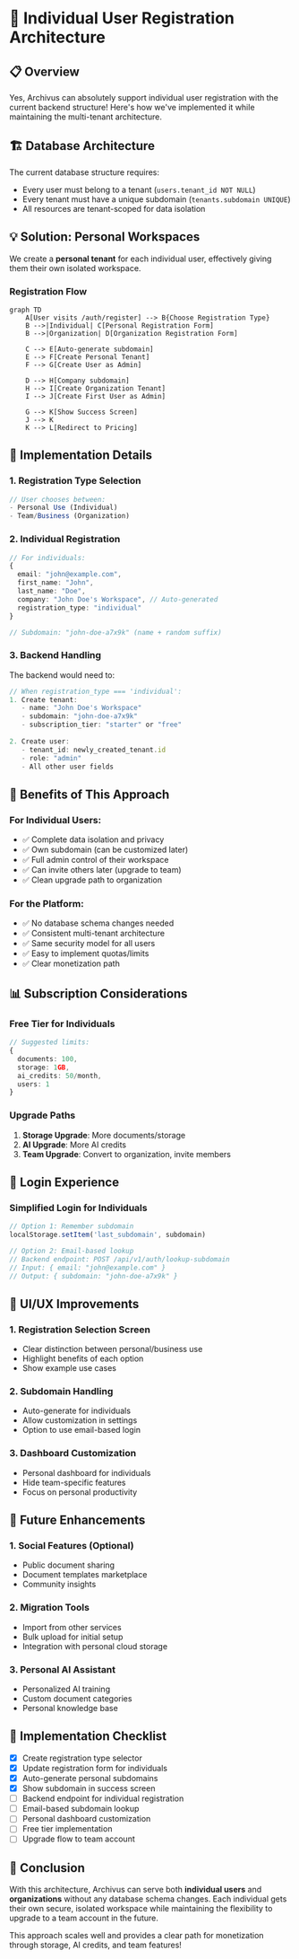 # 🚀 Individual User Registration Architecture

## 📋 Overview

Yes, Archivus can absolutely support individual user registration with the current backend structure! Here's how we've implemented it while maintaining the multi-tenant architecture.

## 🏗️ Database Architecture

The current database structure requires:
- Every user must belong to a tenant (`users.tenant_id NOT NULL`)
- Every tenant must have a unique subdomain (`tenants.subdomain UNIQUE`)
- All resources are tenant-scoped for data isolation

## 💡 Solution: Personal Workspaces

We create a **personal tenant** for each individual user, effectively giving them their own isolated workspace.

### Registration Flow

```mermaid
graph TD
    A[User visits /auth/register] --> B{Choose Registration Type}
    B -->|Individual| C[Personal Registration Form]
    B -->|Organization| D[Organization Registration Form]
    
    C --> E[Auto-generate subdomain]
    E --> F[Create Personal Tenant]
    F --> G[Create User as Admin]
    
    D --> H[Company subdomain]
    H --> I[Create Organization Tenant]
    I --> J[Create First User as Admin]
    
    G --> K[Show Success Screen]
    J --> K
    K --> L[Redirect to Pricing]
```

## 🔧 Implementation Details

### 1. **Registration Type Selection**
```typescript
// User chooses between:
- Personal Use (Individual)
- Team/Business (Organization)
```

### 2. **Individual Registration**
```typescript
// For individuals:
{
  email: "john@example.com",
  first_name: "John",
  last_name: "Doe",
  company: "John Doe's Workspace", // Auto-generated
  registration_type: "individual"
}

// Subdomain: "john-doe-a7x9k" (name + random suffix)
```

### 3. **Backend Handling**
The backend would need to:
```typescript
// When registration_type === 'individual':
1. Create tenant:
   - name: "John Doe's Workspace"
   - subdomain: "john-doe-a7x9k"
   - subscription_tier: "starter" or "free"
   
2. Create user:
   - tenant_id: newly_created_tenant.id
   - role: "admin"
   - All other user fields
```

## 🎯 Benefits of This Approach

### For Individual Users:
- ✅ Complete data isolation and privacy
- ✅ Own subdomain (can be customized later)
- ✅ Full admin control of their workspace
- ✅ Can invite others later (upgrade to team)
- ✅ Clean upgrade path to organization

### For the Platform:
- ✅ No database schema changes needed
- ✅ Consistent multi-tenant architecture
- ✅ Same security model for all users
- ✅ Easy to implement quotas/limits
- ✅ Clear monetization path

## 📊 Subscription Considerations

### Free Tier for Individuals
```typescript
// Suggested limits:
{
  documents: 100,
  storage: 1GB,
  ai_credits: 50/month,
  users: 1
}
```

### Upgrade Paths
1. **Storage Upgrade**: More documents/storage
2. **AI Upgrade**: More AI credits
3. **Team Upgrade**: Convert to organization, invite members

## 🔐 Login Experience

### Simplified Login for Individuals
```typescript
// Option 1: Remember subdomain
localStorage.setItem('last_subdomain', subdomain)

// Option 2: Email-based lookup
// Backend endpoint: POST /api/v1/auth/lookup-subdomain
// Input: { email: "john@example.com" }
// Output: { subdomain: "john-doe-a7x9k" }
```

## 📱 UI/UX Improvements

### 1. **Registration Selection Screen**
- Clear distinction between personal/business use
- Highlight benefits of each option
- Show example use cases

### 2. **Subdomain Handling**
- Auto-generate for individuals
- Allow customization in settings
- Option to use email-based login

### 3. **Dashboard Customization**
- Personal dashboard for individuals
- Hide team-specific features
- Focus on personal productivity

## 🚀 Future Enhancements

### 1. **Social Features** (Optional)
- Public document sharing
- Document templates marketplace
- Community insights

### 2. **Migration Tools**
- Import from other services
- Bulk upload for initial setup
- Integration with personal cloud storage

### 3. **Personal AI Assistant**
- Personalized AI training
- Custom document categories
- Personal knowledge base

## 📝 Implementation Checklist

- [x] Create registration type selector
- [x] Update registration form for individuals
- [x] Auto-generate personal subdomains
- [x] Show subdomain in success screen
- [ ] Backend endpoint for individual registration
- [ ] Email-based subdomain lookup
- [ ] Personal dashboard customization
- [ ] Free tier implementation
- [ ] Upgrade flow to team account

## 🎉 Conclusion

With this architecture, Archivus can serve both **individual users** and **organizations** without any database schema changes. Each individual gets their own secure, isolated workspace while maintaining the flexibility to upgrade to a team account in the future.

This approach scales well and provides a clear path for monetization through storage, AI credits, and team features!